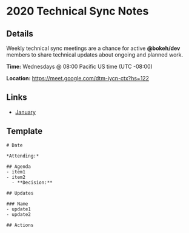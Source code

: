 # 2020 Technical Sync Notes

## Details

Weekly technical sync meetings are a chance for active **@bokeh/dev** members to share technical updates about ongoing and planned work.

**Time:** Wednesdays @ 08:00 Pacific US time (UTC -08:00)

**Location:** https://meet.google.com/dtm-iycn-ctx?hs=122

## Links

- [January](https://hackmd.io/@bokeh/SkmCmJQeI)

## Template
```
# Date

*Attending:*

## Agenda
- item1
- item2
  - **Decision:**
  
## Updates

### Name
- update1
- update2

## Actions
```
